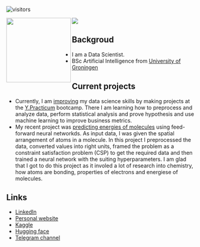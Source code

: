![visitors](https://visitor-badge.glitch.me/badge?page_id=nomomon.nomomon)

<div>
  <img height="170" align="left" src="https://github-readme-stats.vercel.app/api?username=nomomon&count_private=true&include_all_commits=true" />
  <img src="https://github-readme-stats.vercel.app/api/top-langs/?username=nomomon&layout=compact&hide=jupyter%20notebook,css" />
</div>


## Backgroud

- I am a Data Scientist.
- BSc Artificial Intelligence from [University of Groningen](https://www.rug.nl/bachelors/artificial-intelligence/?lang=en)

<!--- - I develop machine learning models and deploy them to PWAs. --->

## Current projects

- Currently, I am [improving](https://github.com/nomomon/yandex-data-science) my data science skills by making projects at the [Y.Practicum](https://practicum.com/data-scientist/) bootcamp. There I am learning how to preprocess and analyze data, perform statistical analysis and prove hypothesis and use machine learning to improve business metrics.
- My recent project was [predicting energies of molecules](https://github.com/nomomon/molecule-energy-prediction) using feed-forward neural networkds. As input data, I was given the spatial arrangement of atoms in a molecule. In this project I preprocessed the data, converted values into right units, framed the problem as a constraint satisfaction problem (CSP) to get the required data and then trained a neural network with the suiting hyperparameters. I am glad that I got to do this project as it involed a lot of research into chemistry, how atoms are bonding, properties of electrons and energiese of molecules.

## Links

- [LinkedIn](https://www.linkedin.com/in/nomomon)
- [Personal website](https://nomomon.github.io/)
- [Kaggle](https://www.kaggle.com/mononom)
- [Hugging face](https://huggingface.co/nomomon)
- [Telegram channel](https://t.me/pigeorge)
